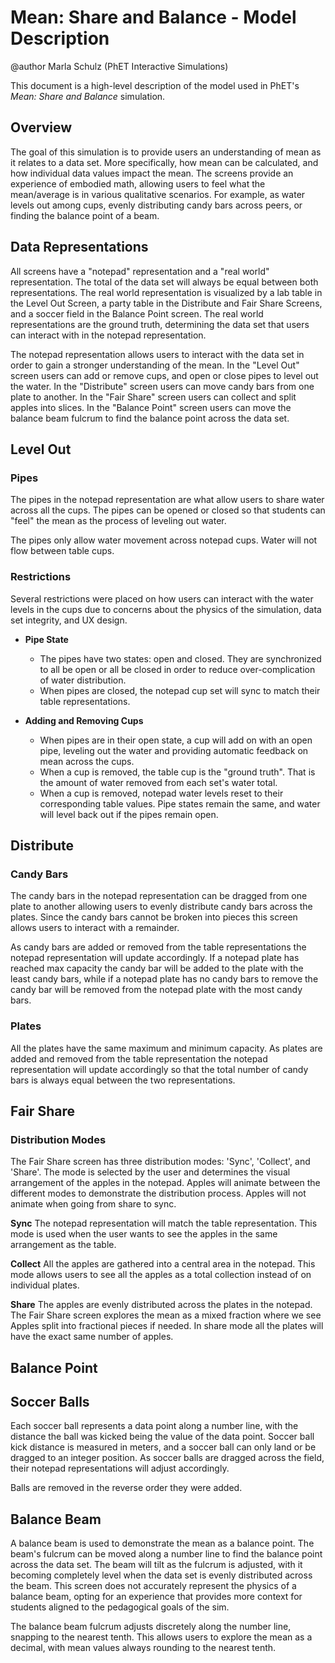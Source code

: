 # Mean: Share and Balance - Model Description

@author Marla Schulz (PhET Interactive Simulations)

This document is a high-level description of the model used in PhET's *Mean: Share and Balance* simulation.

## Overview

The goal of this simulation is to provide users an understanding of mean as it relates to a data set. More specifically,
how mean can be calculated, and how individual data values impact the mean. The screens provide an experience of
embodied math, allowing users to feel what the mean/average is in various qualitative scenarios. For example, as water
levels out among cups, evenly distributing candy bars across peers, or finding the balance point of a beam.

## Data Representations

All screens have a "notepad" representation and a "real world" representation. The total of the data set will always be
equal between both representations. The real world representation is visualized by a lab table in the Level Out Screen,
a party table in the Distribute and Fair Share Screens, and a soccer field in the Balance Point screen. The real world
representations are the ground truth, determining the data set that users can interact with in the notepad
representation.

The notepad representation allows users to interact with the data set in order to gain a stronger understanding of the
mean. In the "Level Out" screen users can add or remove cups, and open or close pipes to level out the water. In the
"Distribute" screen users can move candy bars from one plate to another. In the "Fair Share" screen users can collect
and split apples into slices. In the "Balance Point" screen users can move the balance beam fulcrum to find the balance
point across the data set.

## Level Out

### Pipes

The pipes in the notepad representation are what allow users to share water across all the cups. The pipes can be opened
or closed so that students can "feel" the mean as the process of leveling out water.

The pipes only allow water movement across notepad cups. Water will not flow between table cups.

### Restrictions

Several restrictions were placed on how users can interact with the water levels in the cups due to concerns about the
physics of the simulation, data set integrity, and UX design.

- **Pipe State**
  - The pipes have two states: open and closed. They are synchronized to all be open or all be closed in order to reduce over-complication of water distribution.
  - When pipes are closed, the notepad cup set will sync to match their table representations.

- **Adding and Removing Cups**
  - When pipes are in their open state, a cup will add on with an open pipe, leveling out the water and providing automatic feedback on mean across the cups.
  - When a cup is removed, the table cup is the "ground truth". That is the amount of water removed from each set's water total.
  - When a cup is removed, notepad water levels reset to their corresponding table values. Pipe states remain the same, and water will level back out if the pipes remain open.

## Distribute

### Candy Bars

The candy bars in the notepad representation can be dragged from one plate to another allowing users to evenly
distribute candy bars across the plates. Since the candy bars cannot be broken into pieces this screen allows users to
interact with a remainder.

As candy bars are added or removed from the table representations the notepad representation will update accordingly. If
a notepad plate has reached max capacity the candy bar will be added to the plate with the least candy bars, while if a
notepad plate has no candy bars to remove the candy bar will be removed from the notepad plate with the most candy bars.

### Plates

All the plates have the same maximum and minimum capacity. As plates are added and removed from the table representation
the notepad representation will update accordingly so that the total number of candy bars is always equal between the
two representations.

## Fair Share

### Distribution Modes

The Fair Share screen has three distribution modes: 'Sync', 'Collect', and 'Share'. The mode is selected by the user and
determines the visual arrangement of the apples in the notepad. Apples will animate between the different modes to
demonstrate the distribution process. Apples will not animate when going from share to sync.

**Sync**
The notepad representation will match the table representation. This mode is used when the user wants to see the apples
in the same arrangement as the table.

**Collect**
All the apples are gathered into a central area in the notepad. This mode allows users to see all the apples as a total
collection instead of on individual plates.

**Share**
The apples are evenly distributed across the plates in the notepad. The Fair Share screen explores the mean as a mixed
fraction where we see Apples split into fractional pieces if needed. In share mode all the plates will have the exact
same number of apples.

## Balance Point

## Soccer Balls

Each soccer ball represents a data point along a number line, with the distance the ball was kicked being the value of
the data point. Soccer ball kick distance is measured in meters, and a soccer ball can only land or be dragged to an
integer position. As soccer balls are dragged across the field, their notepad representations will adjust accordingly.

Balls are removed in the reverse order they were added. 

## Balance Beam

A balance beam is used to demonstrate the mean as a balance point. The beam's fulcrum can be moved along a number line
to find the balance point across the data set. The beam will tilt as the fulcrum is adjusted, with it becoming
completely level when the data set is evenly distributed across the beam. This screen does not accurately represent the
physics of a balance beam, opting for an experience that provides more context for students aligned to the pedagogical
goals of the sim.

The balance beam fulcrum adjusts discretely along the number line, snapping to the nearest tenth. This allows users to
explore the mean as a decimal, with mean values always rounding to the nearest tenth.
